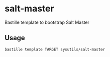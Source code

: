 # salt-master
Bastille template to bootstrap Salt Master

## Usage
```shell
bastille template TARGET sysutils/salt-master
```

